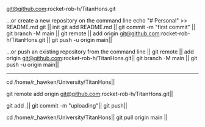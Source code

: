 git@github.com:rocket-rob-h/TitanHons.git

…or create a new repository on the command line echo "# Personal" >> README.md git ||
init git add README.md ||
git commit -m "first commit" ||
git branch -M main ||
git remote ||
add origin git@github.com:rocket-rob-h/TitanHons.git ||
git push -u origin main||

…or push an existing repository from the command line ||
git remote ||
add origin git@github.com:rocket-rob-h/TitanHons.git||
git branch -M main ||
git push -u origin main||


---

cd /home/r_hawken/University/TitanHons||

git remote add origin git@github.com:rocket-rob-h/TitanHons.git||

git add .||
git commit -m "uploading"||
git push||


cd /home/r_hawken/University/TitanHons||
git pull origin main ||
